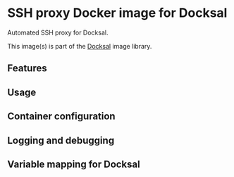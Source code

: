 # SSH proxy Docker image for Docksal

Automated SSH proxy for Docksal.

This image(s) is part of the [Docksal](http://docksal.io) image library.

## Features

## Usage

## Container configuration

## Logging and debugging

## Variable mapping for Docksal
